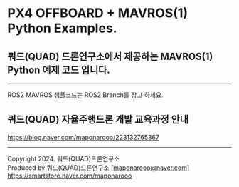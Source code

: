 # PX4 OFFBOARD + MAVROS(1) Python Examples.

## 쿼드(QUAD) 드론연구소에서 제공하는 MAVROS(1) Python 예제 코드 입니다.     
---

ROS2 MAVROS 샘플코드는 ROS2 Branch를 참고 하세요.    

## 쿼드(QUAD) 자율주행드론 개발 교육과정 안내    
https://blog.naver.com/maponarooo/223132765367    

---
Copyright 2024. 쿼드(QUAD)드론연구소    
Produced by 쿼드(QUAD)드론연구소 [maponarooo@naver.com] https://smartstore.naver.com/maponarooo
